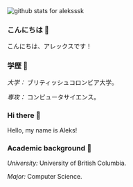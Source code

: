 <img  src="https://github-readme-stats.vercel.app/api?username=aleksssk&show_icons=true&icon_color=0366d6&bg_color=ffffff&hide=stars" alt="github stats for aleksssk">

### こんにちは 👋
こんにちは、アレックスです！

### 学歴 🏫
_大学：_ ブリティッシュコロンビア大学。

_専攻：_ コンピュータサイエンス。

### Hi there 👋
Hello, my name is Aleks!

### Academic background 🏫
_University:_ University of British Columbia.

_Major:_ Computer Science.

